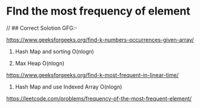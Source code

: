 # FInd the most frequency of element 
<script>
/*
[
    [1,2,3,2,5],
    [3,2,3,5,6],
    [8,2,7,2,6],
]
*/
// 5:45

/*
5x | 2
3x | 3
2x | 5,6
1x | 8,7
*/

// ## Sunny Tried Approach 1:- 
const data = [
    [1,2,3,2,5],
    [3,2,3,5,6],
    [8,2,7,2,6],
]
const OrderArray = []
const AllArray = []
const hash = new Map()
for(let i=0;i<data.length;i++){
    for(let j=0;j<data[i].length;j++){
        if(hash.get(data[i][j])){
            if(hash.get(data[i][j]) ==1){
                OrderArray.push(data[i][j])
            }
            hash.set(data[i][j],hash.get(data[i][j])+1)
        }else{
            AllArray.push(data[i][j])
            hash.set(data[i][j],1)
        }
    }
}

OrderArray.forEach(value=>{
    console.log(hash.get(value),"x"," | ", value)
})
let str = ""
AllArray.forEach(value=>{
    if(!OrderArray.includes(value)){
        str+= str == "" ? value : ","+value
    }
})
console.log("1x"," | ", str)


// ## Sunny Tried Approach 2:- 
const data = [
    [1,2,3,2,5],
    [3,2,3,5,6],
    [8,2,7,2,6],
]
const OrderArray = []
const AllArray = []
const hash = new Map();
const newMap = new Map()
for(let i=0;i<data.length;i++){
    for(let j=0;j<data[i].length;j++){
        if(hash.get(data[i][j])){
            if(hash.get(data[i][j]) ==1){
                OrderArray.push(data[i][j])
            }
            hash.set(data[i][j],hash.get(data[i][j])+1)
        }else{
            AllArray.push(data[i][j])
            hash.set(data[i][j],1)
        }
    }
}
//2:5
for(key of hash){
	if(newMap.get(key[1])){
           const old = newMap.get(key[1])
            newMap.set(key[1],[...old,key[0]])
        }else{
            newMap.set(key[1],[key[0]])
        }
}
console.log(newMap)

for(key of newMap){
    console.log(`${key[0]}X | ${key[1].join(",")}`)
}
/*
output :-

1X | 1,8,7
5X | 2
3X | 3
2X | 5,6
*/
</script>
// ## Correct Solotion GFG:- 


https://www.geeksforgeeks.org/find-k-numbers-occurrences-given-array/

1. Hash Map and sorting O(nlogn)

2. Max Heap O(nlogn)

https://www.geeksforgeeks.org/find-k-most-frequent-in-linear-time/
1. Hash Map and use Indexed Array  O(nlogn)

<script>
 const data = [
        [1,2,3,2,5],
        [3,2,3,5,6],
        [8,2,7,2,6],
    ];
    //1. first make a map and ittrate over array and make counter of each value 
        const hash = new Map();
        for(let i=0;i<data.length;i++){
            for(let j=0;j<data[i].length;j++){
                if(hash.get(data[i][j])){
                    hash.set(data[i][j],hash.get(data[i][j])+1)
                }else{
                    hash.set(data[i][j],1)
                }
            }
        }
        
   // 2. again ittrate over map and conver value as key and key as value , if value repeated then push in array 
        const IndexedArr = new Array(data[0].length+1).fill([])
        
        for(let key of hash.keys()){
        IndexedArr[hash.get(key)]=[...IndexedArr[hash.get(key)],key]
  
        }
      
      for(let i=IndexedArr.length-1;i>=0;i--){
      	if(IndexedArr[i].length>0){
        	console.log(`${i}X | ${IndexedArr[i]}`)
        }
      }
       
</script>


https://leetcode.com/problems/frequency-of-the-most-frequent-element/